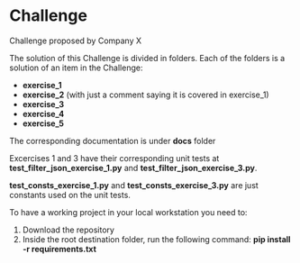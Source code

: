 # Challenge
 Challenge proposed by Company X

The solution of this Challenge is divided in folders. Each of the folders is a solution of an item in the Challenge:

 * **exercise_1**
 * **exercise_2** (with just a comment saying it is covered in exercise_1)
 * **exercise_3**
 * **exercise_4**
 * **exercise_5**
 
The corresponding documentation is under **docs** folder
 
Excercises 1 and 3 have their corresponding unit tests at **test_filter_json_exercise_1.py** and **test_filter_json_exercise_3.py**.
 
**test_consts_exercise_1.py** and **test_consts_exercise_3.py** are just constants used on the unit tests.
 
 
To have a working project in your local workstation you need to:
 
  1. Download the repository
  2. Inside the root destination folder, run the following command: **pip install -r requirements.txt** 

